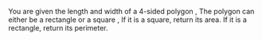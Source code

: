 You are given the length and width of a 4-sided polygon , The polygon can either be a rectangle or a square , If it is a square, return its area. If it is a rectangle, return its perimeter.